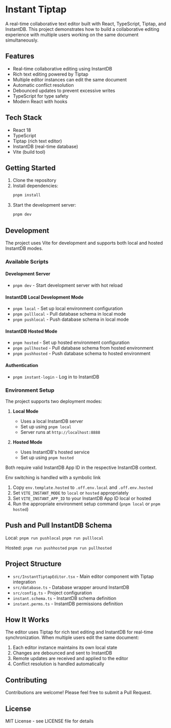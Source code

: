 # Instant Tiptap

A real-time collaborative text editor built with React, TypeScript, Tiptap, and InstantDB. This project demonstrates how to build a collaborative editing experience with multiple users working on the same document simultaneously.

## Features

- Real-time collaborative editing using InstantDB
- Rich text editing powered by Tiptap
- Multiple editor instances can edit the same document
- Automatic conflict resolution
- Debounced updates to prevent excessive writes
- TypeScript for type safety
- Modern React with hooks

## Tech Stack

- React 18
- TypeScript
- Tiptap (rich text editor)
- InstantDB (real-time database)
- Vite (build tool)

## Getting Started

1. Clone the repository
2. Install dependencies:
   ```bash
   pnpm install
   ```
3. Start the development server:
   ```bash
   pnpm dev
   ```

## Development

The project uses Vite for development and supports both local and hosted InstantDB modes.

### Available Scripts

#### Development Server
- `pnpm dev` - Start development server with hot reload

#### InstantDB Local Development Mode
- `pnpm local` - Set up local environment configuration
- `pnpm pulllocal` - Pull database schema in local mode
- `pnpm pushlocal` - Push database schema in local mode

#### InstantDB Hosted Mode
- `pnpm hosted` - Set up hosted environment configuration
- `pnpm pullhosted` - Pull database schema from hosted environment
- `pnpm pushhosted` - Push database schema to hosted environment

#### Authentication
- `pnpm instant-login` - Log in to InstantDB

### Environment Setup

The project supports two deployment modes:

1. **Local Mode**
   - Uses a local InstantDB server
   - Set up using `pnpm local`
   - Server runs at `http://localhost:8888`

2. **Hosted Mode**
   - Uses InstantDB's hosted service
   - Set up using `pnpm hosted`

Both require valid InstantDB App ID in the respective InstantDB context.

Env switching is handled with a symbolic link
1. Copy `env.template.hosted` to `.off.env.local` and `.off.env.hosted`
2. Set `VITE_INSTANT_MODE` to `local` or `hosted` appropriately
3. Set `VITE_INSTANT_APP_ID` to your InstantDB App ID local or hosted
4. Run the appropriate environment setup command (`pnpm local` or `pnpm hosted`)

## Push and Pull InstantDB Schema

Local:
`pnpm run pushlocal`
`pnpm run pulllocal`

Hosted:
`pnpm run pushhosted`
`pnpm run pullhosted`


## Project Structure

- `src/InstantTiptapEditor.tsx` - Main editor component with Tiptap integration
- `src/database.ts` - Database wrapper around InstantDB
- `src/config.ts` - Project configuration
- `instant.schema.ts` - InstantDB schema definition
- `instant.perms.ts` - InstantDB permissions definition

## How It Works

The editor uses Tiptap for rich text editing and InstantDB for real-time synchronization. When multiple users edit the same document:

1. Each editor instance maintains its own local state
2. Changes are debounced and sent to InstantDB
3. Remote updates are received and applied to the editor
4. Conflict resolution is handled automatically

## Contributing

Contributions are welcome! Please feel free to submit a Pull Request.

## License

MIT License - see LICENSE file for details
